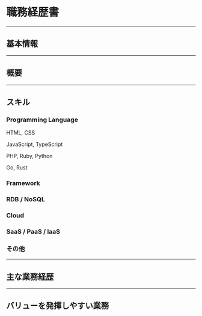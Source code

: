 # 職務経歴書

---

## 基本情報

---

## 概要

---

## スキル

### Programming Language

HTML, CSS

JavaScript, TypeScript

PHP, Ruby, Python

Go, Rust

### Framework

### RDB / NoSQL

### Cloud

### SaaS / PaaS / IaaS

### その他

---

## 主な業務経歴

---

## バリューを発揮しやすい業務
